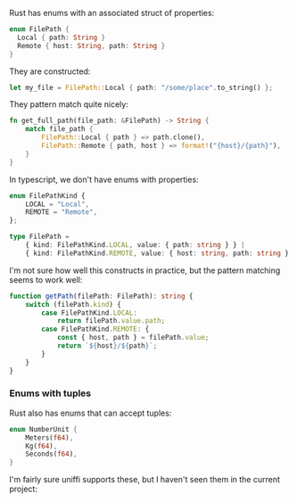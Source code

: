 Rust has enums with an associated struct of properties:

```rs
enum FilePath {
  Local { path: String }
  Remote { host: String, path: String }
}
```

They are constructed:

```rs
let my_file = FilePath::Local { path: "/some/place".to_string() };
```

They pattern match quite nicely:

```rs
fn get_full_path(file_path: &FilePath) -> String {
    match file_path {
        FilePath::Local { path } => path.clone(),
        FilePath::Remote { path, host } => format!("{host}/{path}"),
    }
}
```

In typescript, we don't have enums with properties:

```ts
enum FilePathKind {
    LOCAL = "Local",
    REMOTE = "Remote",
};

type FilePath =
    { kind: FilePathKind.LOCAL, value: { path: string } } |
    { kind: FilePathKind.REMOTE, value: { host: string, path: string } };
```

I'm not sure how well this constructs in practice, but the pattern matching seems to work well:

```ts
function getPath(filePath: FilePath): string {
    switch (filePath.kind) {
        case FilePathKind.LOCAL:
            return filePath.value.path;
        case FilePathKind.REMOTE: {
            const { host, path } = filePath.value;
            return `${host}/${path}`;
        }
    }
}
```

### Enums with tuples

Rust also has enums that can accept tuples:

```rs
enum NumberUnit {
    Meters(f64),
    Kg(f64),
    Seconds(f64),
}
```

I'm fairly sure uniffi supports these, but I haven't seen them in the current project:
